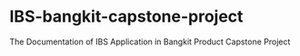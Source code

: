 # IBS-bangkit-capstone-project
The Documentation of IBS Application in Bangkit Product Capstone Project
